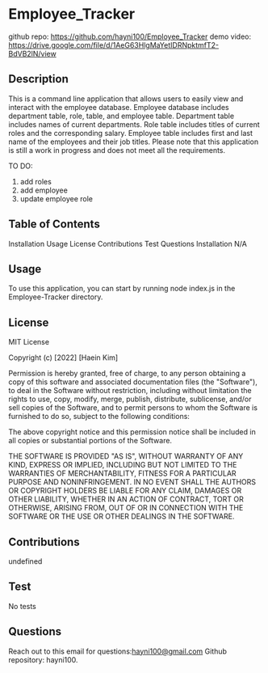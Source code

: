 # Employee_Tracker
github repo: https://github.com/hayni100/Employee_Tracker
demo video: https://drive.google.com/file/d/1AeG63HlgMaYetIDRNpktmfT2-BdVB2lN/view
## Description
This is a command line application that allows users to easily view and interact with the employee database. Employee database includes department table, role, table, and employee table. Department table includes names of current departments. Role table includes titles of current roles and the corresponding salary. Employee table includes first and last name of the employees and their job titles. Please note that this application is still a work in progress and does not meet all the requirements.

TO DO:
1. add roles
2. add employee
3. update employee role


## Table of Contents
Installation
Usage
License
Contributions
Test
Questions
Installation
N/A

## Usage
To use this application, you can start by running node index.js in the Employee-Tracker directory. 

## License
MIT License

Copyright (c) [2022] [Haein Kim]

Permission is hereby granted, free of charge, to any person obtaining a copy of this software and associated documentation files (the "Software"), to deal in the Software without restriction, including without limitation the rights to use, copy, modify, merge, publish, distribute, sublicense, and/or sell copies of the Software, and to permit persons to whom the Software is furnished to do so, subject to the following conditions:

The above copyright notice and this permission notice shall be included in all copies or substantial portions of the Software.

THE SOFTWARE IS PROVIDED "AS IS", WITHOUT WARRANTY OF ANY KIND, EXPRESS OR IMPLIED, INCLUDING BUT NOT LIMITED TO THE WARRANTIES OF MERCHANTABILITY, FITNESS FOR A PARTICULAR PURPOSE AND NONINFRINGEMENT. IN NO EVENT SHALL THE AUTHORS OR COPYRIGHT HOLDERS BE LIABLE FOR ANY CLAIM, DAMAGES OR OTHER LIABILITY, WHETHER IN AN ACTION OF CONTRACT, TORT OR OTHERWISE, ARISING FROM, OUT OF OR IN CONNECTION WITH THE SOFTWARE OR THE USE OR OTHER DEALINGS IN THE SOFTWARE.

## Contributions
undefined

## Test
No tests

## Questions
Reach out to this email for questions:hayni100@gmail.com Github repository: hayni100.